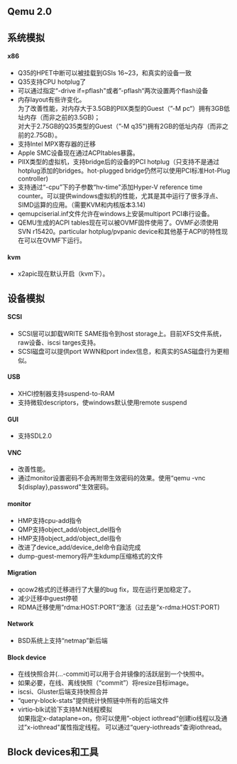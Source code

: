 Qemu 2.0
----
系统模拟
----
#### x86   
+ Q35的HPET中断可以被挂载到GSIs 16~23，和真实的设备一致   
+ Q35支持CPU hotplug了
+ 可以通过指定“-drive if=pflash"或者”-pflash“两次设置两个flash设备
+ 内存layout有些许变化。   
  为了改善性能，对内存大于3.5GB的PIIX类型的Guest（”-M pc“）拥有3GB低址内存（而非之前的3.5GB)；   
  对大于2.75GB的Q35类型的Guest（”-M q35")拥有2GB的低址内存（而非之前的2.75GB）。 
+ 支持Intel MPX寄存器的迁移
+ Apple SMC设备现在通过ACPItables暴露。
+ PIIX类型的虚拟机，支持bridge后的设备的PCI hotplug（只支持不是通过hotplug添加的bridges。hot-plugged bridge仍然可以使用PCI标准Hot-Plug controller)
+ 支持通过“-cpu”下的子参数“hv-time"添加Hyper-V reference time counter。可以提供windows虚拟机的性能，尤其是其中运行了很多浮点、SIMD运算的应用。（需要KVM和内核版本3.14)
+ qemupciserial.inf文件允许在windows上安装multiport PCI串行设备。  
+ QEMU生成的ACPI tables现在可以被OVMF固件使用了。OVMF必须使用SVN r15420。particular hotplug/pvpanic device和其他基于ACPI的特性现在可以在OVMF下运行。      

#### kvm      
+ x2apic现在默认开启（kvm下）。

设备模拟
----
#### SCSI
+ SCSI层可以卸载WRITE SAME指令到host storage上。目前XFS文件系统，raw设备、iscsi targes支持。
+ SCSI磁盘可以提供port WWN和port index信息，和真实的SAS磁盘行为更相似。

#### USB
+ XHCI控制器支持suspend-to-RAM
+ 支持微软descriptors，使windows默认使用remote suspend

#### GUI
+ 支持SDL2.0

#### VNC   
+ 改善性能。
+ 通过monitor设置密码不会再附带生效密码的效果。使用“qemu -vnc ${display},password"生效密码。

#### monitor  
+ HMP支持cpu-add指令
+ QMP支持object_add/object_del指令
+ HMP支持object_add/object_del指令
+ 改进了device_add/device_del命令自动完成
+ dump-guest-memory将产生kdump压缩格式的文件

#### Migration  
+ qcow2格式的迁移进行了大量的bug fix，现在运行更加稳定了。
+ 减少迁移中guest停顿
+ RDMA迁移使用”rdma:HOST:PORT“激活（过去是”x-rdma:HOST:PORT)

#### Network  
+ BSD系统上支持“netmap”新后端

#### Block device  
+ 在线快照合并(...-commit)可以用于合并镜像的活跃层到一个快照中。
+ 如果必要，在线、离线快照（“commit”）将resize目标image。
+ iscsi、Gluster后端支持快照合并
+ “query-block-stats"提供统计快照链中所有的后端文件
+ virtio-blk试验下支持M:N线程模拟   
  如果指定x-dataplane=on，你可以使用”-object iothread“创建io线程以及通过”x-iothread"属性指定线程。
  可以通过“query-iothreads”查询iothread。

Block devices和工具
----






















